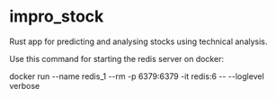 # impro_stock
Rust app for predicting and analysing stocks using technical analysis.

Use this command for starting the redis server on docker:

docker run --name redis_1 --rm -p 6379:6379 -it redis:6 -- --loglevel verbose



